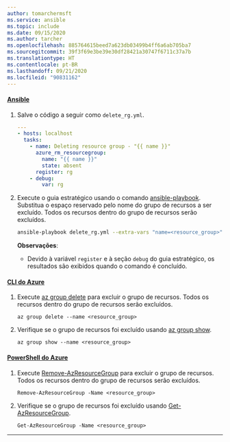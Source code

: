 ```yaml
---
author: tomarchermsft
ms.service: ansible
ms.topic: include
ms.date: 09/15/2020
ms.author: tarcher
ms.openlocfilehash: 885764615beed7a623db03499b4ff6a6ab705ba7
ms.sourcegitcommit: 39f3f69e3be39e30df28421a30747f6711c37a7b
ms.translationtype: HT
ms.contentlocale: pt-BR
ms.lasthandoff: 09/21/2020
ms.locfileid: "90831162"
---
```

#### <a name="ansible"></a>[Ansible](#tab/ansible)

1. Salve o código a seguir como `delete_rg.yml`.

    ```yml
    ---
    - hosts: localhost
      tasks:
        - name: Deleting resource group - "{{ name }}"
          azure_rm_resourcegroup:
            name: "{{ name }}"
            state: absent
          register: rg
        - debug:
            var: rg
    ```

1. Execute o guia estratégico usando o comando [ansible-playbook](https://docs.ansible.com/ansible/latest/user_guide/playbooks.html). Substitua o espaço reservado pelo nome do grupo de recursos a ser excluído. Todos os recursos dentro do grupo de recursos serão excluídos.

    ```bash
    ansible-playbook delete_rg.yml --extra-vars "name=<resource_group>"
    ```

    **Observações**:

    - Devido à variável `register` e à seção `debug` do guia estratégico, os resultados são exibidos quando o comando é concluído.
    
#### <a name="azure-cli"></a>[CLI do Azure](#tab/azure-cli)

1. Execute [az group delete](/cli/azure/group#az_group_delete) para excluir o grupo de recursos. Todos os recursos dentro do grupo de recursos serão excluídos.

    ```azurecli
    az group delete --name <resource_group>
    ```

1. Verifique se o grupo de recursos foi excluído usando [az group show](/cli/azure/group#az_group_show).

    ```azurecli
    az group show --name <resource_group>
    ```

#### <a name="azure-powershell"></a>[PowerShell do Azure](#tab/azure-powershell)

1. Execute [Remove-AzResourceGroup](/powershell/module/az.resources/Remove-AzResourceGroup) para excluir o grupo de recursos. Todos os recursos dentro do grupo de recursos serão excluídos.

    ```azurepowershell
    Remove-AzResourceGroup -Name <resource_group>
    ```

1. Verifique se o grupo de recursos foi excluído usando [Get-AzResourceGroup](/powershell/module/az.resources/Get-AzResourceGroup).

    ```azurepowershell
    Get-AzResourceGroup -Name <resource_group>
    ```

---
